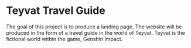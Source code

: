 # Teyvat Travel Guide
The goal of this project is to produce a landing page. The
website will be produced in the form of a travel guide in the world
of Teyvat. Teyvat is the fictional world within the game, Genshin Impact.